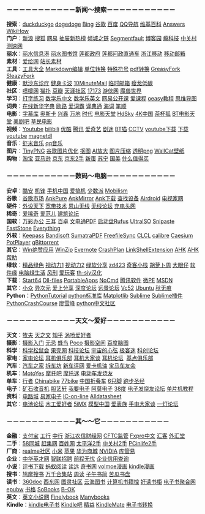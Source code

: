 ### －－－－－－－－－－－**新闻～搜索**－－－－－－－－－－－

**搜索**：[duckduckgo](https://duckduckgo.com) [dogedoge](https://www.dogedoge.com/) [Bing](https://cn.bing.com) [谷歌](https://www.google.com) [百度](http://www.baidu.com/) [QQ导航](http://hao.qq.com/) [维基百科](http://zh.wikipedia.org/wiki/Wikipedia:%E9%A6%96%E9%A1%B5) [Answers](http://www.answers.com/) [WikiHow](https://zh.wikihow.com)  
**门户**：[新浪](http://www.sina.com.cn/) [搜狐](http://www.sohu.com/) [网易](http://www.163.com/) [抽屉新热榜](http://www.chouti.com/) [倾城之链](https://nicelinks.site/explore/all) [Segmentfault](https://segmentfault.com/) [博客园](http://www.cnblogs.com/) [瘾科技](https://cn.engadget.com/) [中关村](http://www.zol.com.cn/) [测速网](https://www.speedtest.cn/)  
**丽水**：[丽水信息港](http://www.inlishui.com/) [丽水图书馆](http://www.lslibrary.com/) [莲都政府](http://www.liandu.gov.cn/) [莲都问政直通车](http://www.lsnews.com.cn/ldwz/) [浙江移动](http://service.zj.10086.cn/) [移动邮箱](http://mail.139.com/)  
**素材**：[爱给网](http://www.aigei.com/) [站长素材](http://sc.chinaz.com/)  
**工具**：[工具大全](http://www.nicetool.net/) [Markdown编辑](https://www.zybuluo.com/) [单位转换](http://www.convertworld.com/zh-Hans/) [特殊符号](http://cn.piliapp.com/symbol/) [pdf转换](https://smallpdf.com/cn) [GreasyFork](https://greasyfork.org/zh-CN) [SleazyFork](https://sleazyfork.org/zh-CN)  
**健康**：[默沙东诊疗](https://www.msdmanuals.cn/) [健身卡波](http://pinyi1002.pixnet.net/blog?m=on) [10MinuteMail](http://10minutemail.com/) [临时邮箱](http://24mail.chacuo.net/enus) [瘦龙低碳](http://www.chinalowcarb.com/)  
**社区**：[喷嚏网](http://www.dapenti.com/) [猫扑](http://www.mop.com/) [豆瓣](http://www.douban.com/) [天涯社区](http://focus.tianya.cn/) [17173](http://www.17173.com/) [游侠网](http://www.ali213.net/) [魔兽世界](http://www.wowtaiwan.com)  
**学习**：[打字练习](https://www.typingclub.com/) [数学乐中文](http://www.shuxuele.com/?ref=appinn) [数学乐英文](https://www.mathsisfun.com/) [网易公开课](https://open.163.com/) [爱课程](http://www.icourses.cn/home/) [oeasy教程](http://oeasy.org/) [思维导图](https://gitmind.cn/)  
**词典**：[在线新华字典](http://xh.5156edu.com/) [欧路](http://dict.eudic.net/) [爱词霸](http://www.iciba.com/index.php) [译典通](http://www.dreye.com.cn/) [海词](http://dict.cn/) [笔顺](http://bishun.shufaji.com/0x753B.html)  
**电影**：[字幕库](http://www.zimuku.la/) [奥斯卡](http://theater.mtime.com/China_Zhejiang_Province_Lishui_LianDouQu/1721/) [兴鑫](http://theater.mtime.com/China_Zhejiang_Province_Lishui_LianDouQu/4299/) [万地](http://theater.mtime.com/China_Zhejiang_Province_Lishui_LianDouQu/4336/) [时代](http://theater.mtime.com/China_Zhejiang_Province_Lishui_LianDouQu/3689/) [电影天堂](http://www.dygod.org/index.html) [HdSky](http://www.hdsky.net/) [4K中国](https://www.4k123.com/) [茶杯狐](https://www.cupfox.com/) [BT电影天堂](http://www.pianbt.com/) [美剧吧](https://m.meijuba.net/) [草民电影](https://www.cmdy5.com/)  
**视频**：[Youtube](http://www.youtube.com/) [bilibili](http://www.bilibili.com/) [优酷](http://ding.youku.com/u/subscribeUpdate?spm=a2hww.11359951.uerCenter.5!2~5~A) [腾讯](http://v.qq.com/) [爱奇艺](http://www.qiyi.com/) [剧迷](https://cn.gimy.tv/) [BT猫](https://www.btmao.cc/) [CCTV](http://tv.cctv.com/epg/?spm=C28340.P9dhkRStLqPh.EYq0LGFLODJm.3) [youtube下载](http://www.clipconverter.cc/) [下载youtube](http://en.savefrom.net/) [magnetdl](https://www.magnetdl.com/)  
**音乐**：[虾米音乐](http://www.xiami.com/) [qq音乐](http://y.qq.com/#type=index)  
**图片**：[TinyPNG](https://tinypng.com/) [谷歌图片优化](https://squoosh.app/) [抠图](https://www.remove.bg/) [AI放大](http://bigjpg.com/) [图片压缩](https://shortpixel.com/online-image-compression) [透明png](http://www.stickpng.com/) [WallCat壁纸](https://beta.wall.cat/)  
**购物**：[淘宝](http://www.taobao.com/) [亚马逊](http://www.amazon.cn/) [京东](http://www.jd.com/) [京东2手](http://2.jd.com/) [新蛋](http://www.newegg.com.cn/) [苏宁](http://www.suning.com/) [国美](http://www.gome.com.cn/) [什么值得买](http://www.smzdm.com/)

### －－－－－－－－－－－**数码～电脑**－－－－－－－－－－－

**安卓**：[酷安](http://www.coolapk.com/) [机锋](http://bbs.gfan.com/) [手机中国](http://www.cnmo.com/) [爱搞机](http://www.igao7.com/) [少数派](http://sspai.com/) [Mobilism](http://forum.mobilism.org/index.php)  
**谷歌**：[谷歌市场](https://play.google.com/) [ApkPure](https://apkpure.com/) [ApkMirror](http://www.apkmirror.com/) [Apk下载](http://apks.org/) [查找设备](https://www.google.com/android/devicemanager) [Airdroid](http://web.airdroid.com/) [电视家网](http://www.tvapk.net/)  
**硬件**：[外设天下](http://www.pcwaishe.cn/) [宽带技术](http://www.chinadsl.net/) [恩山无线](http://www.right.com.cn/forum/index.php) [无线论坛](http://www.anywlan.com/) [充电头网](http://www.chongdiantou.com/)  
**稀奇**：[爱稀奇](http://www.ixiqi.com/) [爱范儿](http://www.ifanr.com/) [建筑论坛](http://www.abbs.com.cn/bbs/)  
**国软**：[万彩办公](http://www.wofficebox.com/) [三耳](http://www.3ebobo.com/) [百卓](http://www.abiz.com/caigourj/?source=30) [文电通PDF](http://pdf.gaaiho.com/index.php/zh-cn/) [启动盘Rufus](https://rufus.ie/zh_CN.html) [UltraISO](http://cn.ezbsystems.com/) [Snipaste](https://zh.snipaste.com/) [FastStone](http://www.faststone.org) [Everything](https://www.voidtools.com/zh-cn/)  
**外软**：[Keepass](http://keepass.info/) [Bandisoft](https://www.bandisoft.com/bandizip/cn/) [SumatraPDF](https://www.sumatrapdfreader.org/free-pdf-reader.html) [FreefileSync](https://www.freefilesync.org/) [CLCL](http://www.nakka.com/soft/clcl/index_eng.html) [calibre](https://calibre-ebook.com/) [Caesium](https://saerasoft.com/caesium/) [PotPlayer](http://www.potplayer.org/) [qBittorrent](https://www.qbittorrent.org/)  
**其它**：[Win绝赞应用](https://belittleyang.gitbooks.io/windows-apps-that-amaze-us/content/) [WinZip](http://www.wenya.cn/index.html) [Evernote](http://www.evernote.com/) [CrashPlan](http://www.crashplan.com/) [LinkShellExtension](http://schinagl.priv.at/nt/hardlinkshellext/hardlinkshellext.html) [AHK](https://autohotkey.com/) [AHK帮助](https://wyagd001.github.io/zh-cn/docs/AutoHotkey.htm)  
**绿软**：[精品绿色](http://www.portablesoft.org/) [视动力1](http://www.shidongli129.xyz) [视动力2](http://www.shidongli127.xyz) [绿软分享](http://www.lrshare.com/) [zd423](http://www.zdfans.com/) [奇客小栈](http://www.geekotg.com/) [胡萝卜周](http://www.carrotchou.blog/) [大眼仔](http://www.dayanzai.me/) [软件缘](https://www.appcgn.com/) [电脑绿生活](https://pgl823.com/) [风刑](https://www.wsf1234.com/) [爱玩客](https://www.wsf1234.com/) [th-sjy汉化](http://www.th-sjy.com/)  
**下载**：[Start64](http://www.start64.com/) [Dll-files](http://www.dll-files.com/) [PortableApps](https://portableapps.com/) [NoCmd](https://www.nocmd.com/) [腾讯软件](https://pc.qq.com/) [微PE](http://www.wepe.com.cn/) [MSDN](http://msdn.itellyou.cn/)  
**其它**：[小众](http://www.appinn.com/) [异次元](http://www.iplaysoft.com/) [爱上分享](http://www.isharebest.com/) [深度论坛](http://bbs.deepin.org/) [远景论坛](http://bbs.pcbeta.com/) [Vc52](http://bbs.vc52.cn/) [Ubuntu](http://www.ubuntu.org.cn/) [秋无痕](http://bbs.realqwh.cn/)  
**Python**：[PythonTutorial](https://docs.python.org/3.6/tutorial/index.html) [python标准库](https://pymotw.com/3/) [Matplotlib](https://matplotlib.org/) [Sublime](https://www.sublimetext.com/) [Sublime插件](https://packagecontrol.io/) [PythonCrashCourse](https://ehmatthes.github.io/pcc/index.html) [廖雪峰](https://www.liaoxuefeng.com/) [python中文社区](http://www.pythontab.com/)

### －－－－－－－－－－－**天文～爱好**－－－－－－－－－－－

**天文**：[牧夫](http://www.astronomy.com.cn/bbs/) [天之文](http://bbs.astron.ac.cn/forum.php) [知乎](https://www.zhihu.com/) [涡喷爱好者](http://www.chnjet.com/)  
**摄影**：[摄影入门](http://www.fotobeginner.com/) [无忌](http://forum.xitek.com/forum.php) [蜂鸟](http://www.fengniao.com/) [Poco](http://www.poco.cn/) [摄影空间](http://photo.163.com/bigeeye/feed/) [百度脑图](http://naotu.baidu.com/home)  
**科学**：[科学松鼠会](http://songshuhui.net/) [果壳网](http://www.guokr.com/) [科技论坛](http://www.tech-domain.com/) [宇宙的心弦](http://www.physixfan.com/) [极客迷](http://www.geekfans.com/portal.php) [科创论坛](https://www.kechuang.org/)  
**家电**：[家电论坛](http://www.jd-bbs.com/) [耳机俱乐部](http://www.erji.net/) [耳机大家谈](http://www.erji.net/) [耳机论坛](http://www.51erji.com/)  [基点俱乐部](http://www.mydcentre.com/forum.php)  
**汽车**：[汽车之家](http://www.autohome.com.cn/) [拆车坊](http://chaiche.chexun.com/) [新车评网](http://www.xincheping.com/) [爱卡机油](http://www.xcar.com.cn/bbs/forumdisplay.php?fid=118) [宝马车友会](http://bbs.bmwsky.com/forum-25-1.html)  
**机车**：[MotoYes](http://www.motoyes.cn) [摩托吧](http://www.moto8.com/) [摩托迷](http://www.chyangwa.net/) [电动车发烧友](http://www.xici.net/b1229483/)  
**单车**：[行者](http://www.imxingzhe.com/) [Chinabike](http://bbs.chinabike.net/forum.php) [77bike](http://bbs.77bike.com/) [中国折叠车](http://www.xn--fiqu2lkyct9qvs8c.com/) [6只脚](http://www.foooooot.com/) [跑步圣经](http://bbs.runbible.cn/)  
**电子**：[矿石收音机](http://www.crystalradio.cn) [胆艺轩](http://www.tubebbs.com/) [我要电子](http://www.51dz.com) [阿莫电子](http://www.ourdev.cn/bbs/) [38度](http://bbs.38hot.net/) [电子发烧友论坛](http://bbs.elecfans.com/portal.php) [单片机教程](http://www.51hei.com/)  
**资料**：[电路城](https://www.cirmall.com/) [易家电子](http://www.ejdz.cn/) [IC-on-line](http://www.ic-on-line.cn/) [Alldatasheet](http://www.alldatasheet.com/)  
**其它**：[电池论坛](http://club.battery.com.cn/) [木工爱好者](http://www.zuojiaju.com/) [5iMX](http://bbs.5imx.com/bbs/index.php) [模型中国](http://bbs.mx3g.com/) [爱表族](http://www.iwatch365.com/forum.php) [手电大家谈](http://www.shoudian.org/forum.php) [一灯论坛](http://bbs.ledcax.com/portal.php)

### －－－－－－－－－－－**其～～它**－－－－－－－－－－－

**金融**：[支付宝](https://www.alipay.com/) [工行](http://www.icbc.com.cn/) [中行](http://www.boc.cn/) [浙江农信](http://www.zj96596.com/)[财经网](http://www.dailyfx.com.hk/) [CFTC监管](https://www.cftc.gov/) [Fxpro中文](https://direct.fxpro.com/?lang=cn) [汇客](http://www.onefx.net/) [外汇堂](http://www.forex-town.com/)  
**二手**：[58同城](http://lishui.58.com/) [赶集网](http://lishui.ganji.com/) [百姓网](http://lishui.baixing.com/) [太平洋2手](http://itbbs.pconline.com.cn/es/) [中关村2手](http://diybbs.zol.com.cn/subcate_list_300.html) [PCinlife2手](http://we.pcinlife.com/forum-23-1.html)  
**厂商**：[realme社区](https://www.realmebbs.com/board/detail/1154606252043546624) [小米](https://www.mi.com/) [苹果](http://www.apple.com/cn/) [华为商城](http://www.vmall.com/) [NVIDIA](http://www.geforce.cn/) [库管易](http://www.kuguanyi.com/)  
**企业**：[中华英才网](http://www.chinahr.com/) [智联招聘](http://www.zhaopin.com/) [前程无忧](http://www.51job.com/) [企业信用查询](http://gsxt.saic.gov.cn)  
**小说**：[评书下载](http://www.5ips.net/) [蚂蚁阅读](http://www.mayitxt.com/) [读远](http://www.readfar.com/) [奇书网](https://www.qisuu.la/) [volmoe漫画](https://volmoe.com/) [kindle漫画](http://www.kindlecomic.net/)  
**搜书**：[鸠摩搜书](https://www.jiumodiary.com/) [万千合集站](http://www.hejizhan.com/bbs/) [周读](http://www.ireadweek.com/) [子午书简](https://5kindle.com/) [苦瓜书盘](https://kgbook.com/)  
**读书**：[360doc](http://www.360doc.com/) [西东网](http://xidong.net/) [图灵社区](http://www.ituring.com.cn/) [云海图书](http://www.pdfbook.cn/) [计算机书籍控](http://bestcbooks.com/) [好读书柜](http://haodoo.net/) [电子书聚合网](http://www.soshuvip.com/all.html) [epubw](https://epubw.com/) [书格](https://new.shuge.org/) [SoBooks](https://sobooks.cc/) [](https://www.pdfdrive.com/) [B–OK](https://b-ok.cc/)  
**英文**：[英文小说网](http://novel.tingroom.com/) [Finelybook](http://finelybook.com/) [Manybooks](https://manybooks.net/)  
**Kindle**：[kindle电子书](http://kindle.archiew.top/) [Kindle吧](http://tieba.baidu.com/f?kw=kindle) [精益](http://www.jebook.org/) [KindleMate](http://kmate.me/cn/) [电子书转换](http://cn.epubee.com/) 
